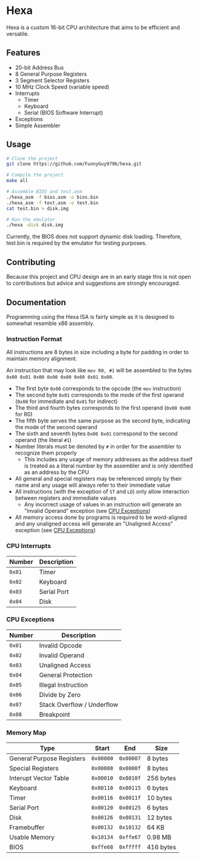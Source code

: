 # Hexa
Hexa is a custom 16-bit CPU architecture that aims to be efficient and versatile.

## Features
- 20-bit Address Bus
- 8 General Purpose Registers
- 3 Segment Selector Registers
- 10 MHz Clock Speed (variable speed)
- Interrupts
  - Timer
  - Keyboard
  - Serial (BIOS Software Interrupt)
- Exceptions
- Simple Assembler

## Usage
``` bash
# Clone the project
git clone https://github.com/FunnyGuy9796/hexa.git

# Compile the project
make all

# Assemble BIOS and test.asm
./hexa_asm -f bios.asm -o bios.bin
./hexa_asm -f test.asm -o test.bin
cat test.bin > disk.img

# Run the emulator
./hexa -disk disk.img
```
Currently, the BIOS does not support dynamic disk loading. Therefore, test.bin is required by the emulator for testing purposes.

## Contributing
Because this project and CPU design are in an early stage this is not open to contributions but advice and suggestions are strongly encouraged.

## Documentation
Programming using the Hexa ISA is fairly simple as it is designed to somewhat resemble x86 assembly.

### Instruction Format
All instructions are 8 bytes in size including a byte for padding in order to maintain memory alignment.

An instruction that may look like `mov R0, #1` will be assembled to the bytes `0x00 0x01 0x00 0x00 0x00 0x00 0x01 0x00`.
- The first byte `0x00` corresponds to the opcode (the `mov` instruction)
- The second byte `0x01` corresponds to the mode of the first operand (`0x00` for immediate and `0x01` for indirect)
- The third and fourth bytes corresponds to the first operand (`0x00 0x00` for R0)
- The fifth byte serves the same purpose as the second byte, indicating the mode of the second operand
- The sixth and seventh bytes `0x00 0x01` correspond to the second operand (the literal `#1`)
- Number literals must be denoted by `#` in order for the assembler to recognize them properly
  - This includes any usage of memory addresses as the address itself is treated as a literal number by the assembler and is only identified as an address by the CPU
- All general and special registers may be referenced simply by their name and any usage will always refer to their immediate value
- All instructions (with the exception of `ST` and `LD`) only allow interaction between registers and immediate values
  - Any incorrect usage of values in an instruction will generate an "Invalid Operand" exception (see [CPU Exceptions](#cpu-exceptions))
- All memory access done by programs is required to be word-aligned and any unaligned access will generate an "Unaligned Access" exception (see [CPU Exceptions](#cpu-exceptions))

### CPU Interrupts
| Number | Description |
|--------|-------------|
| `0x01` | Timer       |
| `0x02` | Keyboard    |
| `0x03` | Serial Port |
| `0x04` | Disk        |

### CPU Exceptions
| Number | Description                |
|--------|----------------------------|
| `0x01` | Invalid Opcode             |
| `0x02` | Invalid Operand            |
| `0x03` | Unaligned Access           |
| `0x04` | General Protection         |
| `0x05` | Illegal Instruction        |
| `0x06` | Divide by Zero             |
| `0x07` | Stack Overflow / Underflow |
| `0x08` | Breakpoint                 |

### Memory Map
| Type                      | Start     | End       | Size      |
|---------------------------|-----------|-----------|-----------|
| General Purpose Registers | `0x00000` | `0x00007` | 8 bytes   |
| Special Registers         | `0x00008` | `0x0000f` | 8 bytes   |
| Interupt Vector Table     | `0x00010` | `0x0010f` | 256 bytes |
| Keyboard                  | `0x00110` | `0x00115` | 6 bytes   |
| Timer                     | `0x00116` | `0x0011f` | 10 bytes  |
| Serial Port               | `0x00120` | `0x00125` | 6 bytes   |
| Disk                      | `0x00126` | `0x00131` | 12 bytes   |
| Framebuffer               | `0x00132` | `0x10132` | 64 KB     |
| Usable Memory             | `0x10134` | `0xffe67` | 0.98 MB   |
| BIOS                      | `0xffe68` | `0xfffff` | 416 bytes |